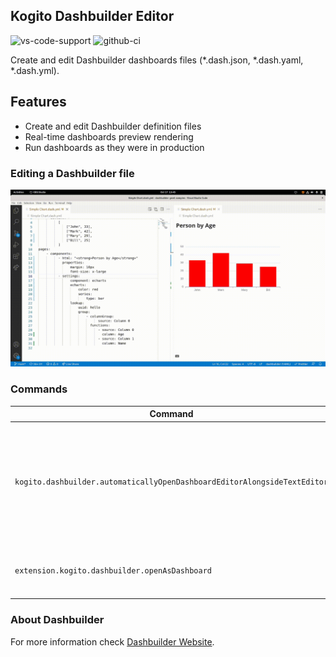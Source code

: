 ## Kogito Dashbuilder Editor

![vs-code-support](https://img.shields.io/badge/Visual%20Studio%20Code-1.66.0+-blue.svg)
![github-ci](https://github.com/kiegroup/kie-tools/actions/workflows/ci_build.yml/badge.svg)

Create and edit Dashbuilder dashboards files (\*.dash.json, \*.dash.yaml, \*.dash.yml).

## Features

- Create and edit Dashbuilder definition files
- Real-time dashboards preview rendering
- Run dashboards as they were in production

### Editing a Dashbuilder file

![alt](./gifs/dashbuilder.gif?raw=true)

### Commands

| Command                                                                  | Description                                                                                                       |
| ------------------------------------------------------------------------ | ----------------------------------------------------------------------------------------------------------------- |
| `kogito.dashbuilder.automaticallyOpenDashboardEditorAlongsideTextEditor` | Setup whether if Dashbuilder preview should be automatically opened when a Dashbuilder definition file is opened. |
| `extension.kogito.dashbuilder.openAsDashboard`                           | Open the dashboard preview for a Dashbuilder file                                                                 |

### About Dashbuilder

For more information check [Dashbuilder Website](https://www.dashbuilder.org/).
